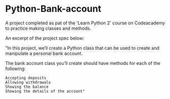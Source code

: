 # Python-Bank-account
A project completed as pat of the 'Learn Python 2' course on Codeacademy to practice making classes and methods.

An excerpt of the project spec below: 

"In this project, we’ll create a Python class that can be used to create and manipulate a personal bank account.

The bank account class you’ll create should have methods for each of the following:

    Accepting deposits
    Allowing withdrawals
    Showing the balance
    Showing the details of the account"
